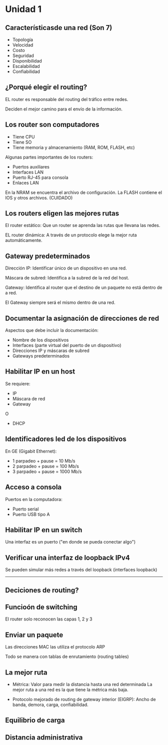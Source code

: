 # Unidad 1

## Característicasde una red (Son 7)

* Topología
* Velocidad
* Costo
* Seguridad
* Disponibilidad
* Escalabilidad
* Confiabilidad

## ¿Porqué elegir el routing?

EL router es responsable del routing del tráfico entre redes.

Deciden el mejor camino para el envío de la información.

## Los router son computadores

* Tiene CPU
* Tiene SO
* Tiene memoria y almacenamiento (RAM, ROM, FLASH, etc)

Algunas partes importantes de los routers:

* Puertos auxiliares
* Interfaces LAN
* Puerto RJ-45 para consola
* Enlaces LAN

En la NRAM se encuentra el archivo de configuración.
La FLASH contiene el IOS y otros archivos. (CUIDADO)

## Los routers eligen las mejores rutas

El router estático:  Que un router se aprenda las rutas que llevana las redes.

EL router dinámica: A través de un protocolo elege la mejor ruta automáticamente.

## Gateway predeterminados

Dirección IP: Identificar único de un dispositivo en una red.

Máscara de subred: Identifica a la subred de la red del host.

Gateway: Identifica al router que el destino de un paquete no está dentro de
a red.

El Gateway siempre será el mismo dentro de una red.


## Documentar la asignación de direcciones de red

Aspectos que debe incluir la documentación:

* Nombre de los dispositivos
* Interfaces (parte virtual del puerto de un dispositivo)
* Direcciones IP y máscaras de subred
* Gateways predeterminados

## Habilitar IP en un host

Se requiere:

* IP
* Máscara de red
* Gateway

O

* DHCP

## Identificadores led de los dispositivos

En GE (Gigabit Ethernet):

* 1 parpadeo + pause = 10 Mb/s
* 2 parpadeo + pause = 100 Mb/s
* 3 parpadeo + pause = 1000 Mb/s

## Acceso a consola

Puertos en la computadora:

* Puerto serial
* Puerto USB tipo A

## Habilitar IP en un switch

Una interfaz es un puerto ("en donde se pueda conectar algo")

## Verificar una interfaz de loopback IPv4

Se pueden simular más redes a través del loopback (interfaces loopback)

---

## Deciciones de routing?

## Funcioón de switching

El router solo reconocen las capas 1, 2 y 3

## Enviar un paquete

Las direcciones MAC las utiliza el protocolo ARP

Todo se manera con tablas de enrutamiento (routing tables)

## La mejor ruta

* Métrica: Valor para medir la distancia hasta una red determinada
La mejor ruta a una red es la que tiene la métrica más baja.

* Protocolo mejorado de routing de gateway interior (EIGRP): Ancho de banda, demora,
carga, confiabilidad.

## Equilibrio de carga

## Distancia administrativa
